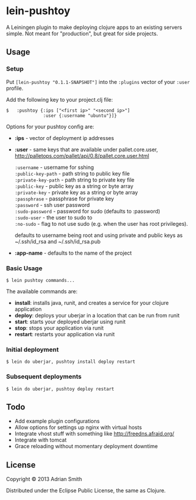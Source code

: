# lein-pushtoy

A Leiningen plugin to make deploying clojure apps to an existing servers simple. Not meant for "production", but great for side projects.

## Usage

### Setup

Put `[lein-pushtoy "0.1.1-SNAPSHOT"]` into the `:plugins` vector of your
`:user` profile.

Add the following key to your project.clj file:

    $   :pushtoy {:ips ["<first ip>" "<second ip>"]
                  :user {:username "ubuntu"}]}

Options for your pushtoy config are:

* **:ips** - vector of deployment ip addresses
* **:user** - same keys that are available under pallet.core.user, http://palletops.com/pallet/api/0.8/pallet.core.user.html

   `:username` - username for sshing  
   `:public-key-path` - path string to public key file  
   `:private-key-path` - path string to private key file  
   `:public-key` - public key as a string or byte array  
   `:private-key` - private key as a string or byte array  
   `:passphrase` - passphrase for private key  
   `:password` - ssh user password  
   `:sudo-password` - password for sudo (defaults to :password)  
   `:sudo-user` - the user to sudo to  
   `:no-sudo` - flag to not use sudo (e.g. when the user has root privileges).  
   
   
   defaults to username being root and using private and public keys as ~/.ssh/id_rsa and ~/.ssh/id_rsa.pub

* **:app-name** - defaults to the name of the project


### Basic Usage

    $ lein pushtoy commands...

The available commands are:

* **install**: installs java, runit, and creates a service for your clojure application
* **deploy**: deploys your uberjar in a location that can be run from runit
* **start**: starts your deployed uberjar using runit
* **stop**: stops your application via runit
* **restart**: restarts your application via runit


### Initial deployment

    $ lein do uberjar, pushtoy install deploy restart

### Subsequent deployments

    $ lein do uberjar, pushtoy deploy restart

## Todo

- Add example plugin configurations
- Allow options for settings up nginx with virtual hosts
- Integrate vhost stuff with something like http://freedns.afraid.org/
- Integrate with tomcat
- Grace reloading without momentary deployment downtime


## License

Copyright © 2013 Adrian Smith

Distributed under the Eclipse Public License, the same as Clojure.
